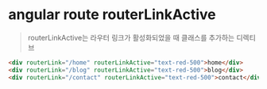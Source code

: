 # angular route routerLinkActive

> routerLinkActive는 라우터 링크가 활성화되었을 때 클래스를 추가하는 디렉티브

```html
<div routerLink="/home" routerLinkActive="text-red-500">home</div>
<div routerLink="/blog" routerLinkActive="text-red-500">blog</div>
<div routerLink="/contact" routerLinkActive="text-red-500">contact</div>
```
